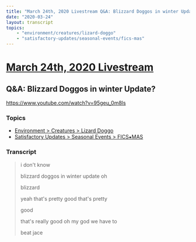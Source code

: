 ```yaml
---
title: "March 24th, 2020 Livestream Q&A: Blizzard Doggos in winter Update?"
date: "2020-03-24"
layout: transcript
topics:
    - "environment/creatures/lizard-doggo"
    - "satisfactory-updates/seasonal-events/fics-mas"
---
```

# [March 24th, 2020 Livestream](../2020-03-24.md)
## Q&A: Blizzard Doggos in winter Update?
https://www.youtube.com/watch?v=95geu_0m8ls

### Topics
* [Environment > Creatures > Lizard Doggo](../topics/environment/creatures/lizard-doggo.md)
* [Satisfactory Updates > Seasonal Events > FICS⁕MAS](../topics/satisfactory-updates/seasonal-events/fics-mas.md)

### Transcript

> i don't know
>
> blizzard doggos in winter update oh
>
> blizzard
>
> yeah that's pretty good that's pretty
>
> good
>
> that's really good oh my god we have to
>
> beat jace
